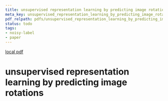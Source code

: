 ```yaml
---
title: unsupervised representation learning by predicting image rotations
meta_key: unsupervised_representation_learning_by_predicting_image_rotations
pdf_relpath: pdfs/unsupervised_representation_learning_by_predicting_image_rotations.pdf
status: todo
tags:
- noisy-label
- paper
---
```


[local pdf](../../../pdfs/unsupervised_representation_learning_by_predicting_image_rotations.pdf)

# unsupervised representation learning by predicting image rotations
